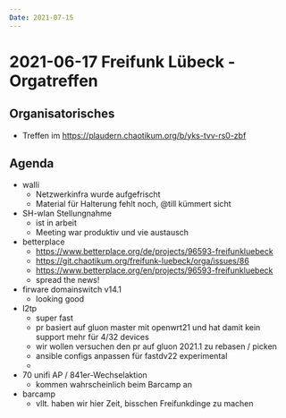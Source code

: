 ```yaml
---
Date: 2021-07-15
---
```


# 2021-06-17 Freifunk Lübeck - Orgatreffen 

## Organisatorisches

- Treffen im https://plaudern.chaotikum.org/b/yks-tvv-rs0-zbf


## Agenda


* walli
    * Netzwerkinfra wurde aufgefrischt
    * Material für Halterung fehlt noch, @till kümmert sicht
* SH-wlan Stellungnahme
    *  ist in arbeit
    *  Meeting war produktiv und vie austausch
* betterplace
    * https://www.betterplace.org/de/projects/96593-freifunkluebeck
    * https://git.chaotikum.org/freifunk-luebeck/orga/issues/86
    * https://www.betterplace.org/en/projects/96593-freifunkluebeck
    * spread the news!
* firware domainswitch v14.1
    * looking good
* l2tp
    * super fast
    * pr basiert auf  gluon master mit openwrt21 und hat damit kein support mehr für 4/32 devices
    * wir wollen versuchen den pr auf gluon 2021.1 zu rebasen / picken
    * ansible configs anpassen für fastdv22 experimental
    * 
* 70 unifi AP / 841er-Wechselaktion
    * kommen wahrscheinlich beim Barcamp an
* barcamp
    * vllt. haben wir hier Zeit, bisschen Freifunkdinge zu machen